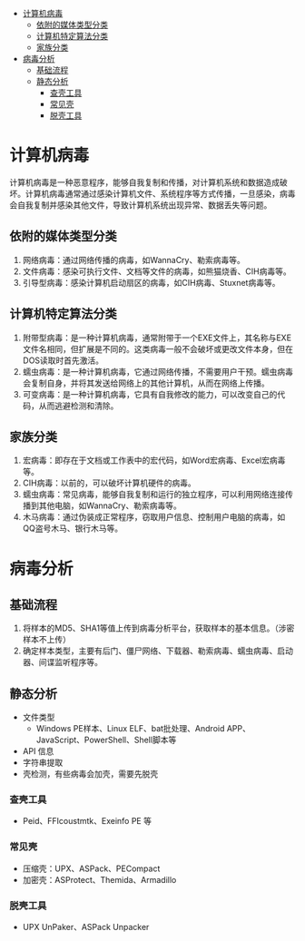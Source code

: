
<!-- @import "[TOC]" {cmd="toc" depthFrom=1 depthTo=6 orderedList=false} -->

<!-- code_chunk_output -->

- [计算机病毒](#计算机病毒)
  - [依附的媒体类型分类](#依附的媒体类型分类)
  - [计算机特定算法分类](#计算机特定算法分类)
  - [家族分类](#家族分类)
- [病毒分析](#病毒分析)
  - [基础流程](#基础流程)
  - [静态分析](#静态分析)
    - [查壳工具](#查壳工具)
    - [常见壳](#常见壳)
    - [脱壳工具](#脱壳工具)

<!-- /code_chunk_output -->


# 计算机病毒

计算机病毒是一种恶意程序，能够自我复制和传播，对计算机系统和数据造成破坏。计算机病毒通常通过感染计算机文件、系统程序等方式传播，一旦感染，病毒会自我复制并感染其他文件，导致计算机系统出现异常、数据丢失等问题。

## 依附的媒体类型分类

1. 网络病毒：通过网络传播的病毒，如WannaCry、勒索病毒等。
2. 文件病毒：感染可执行文件、文档等文件的病毒，如熊猫烧香、CIH病毒等。
3. 引导型病毒：感染计算机启动扇区的病毒，如CIH病毒、Stuxnet病毒等。

## 计算机特定算法分类

1. 附带型病毒：是一种计算机病毒，通常附带于一个EXE文件上，其名称与EXE文件名相同，但扩展是不同的。这类病毒一般不会破坏或更改文件本身，但在DOS读取时首先激活。
2. 蠕虫病毒：是一种计算机病毒，它通过网络传播，不需要用户干预。蠕虫病毒会复制自身，并将其发送给网络上的其他计算机，从而在网络上传播。
3. 可变病毒：是一种计算机病毒，它具有自我修改的能力，可以改变自己的代码，从而逃避检测和清除。

## 家族分类

1. 宏病毒：即存在于文档或工作表中的宏代码，如Word宏病毒、Excel宏病毒等。
2. CIH病毒：以前的，可以破坏计算机硬件的病毒。
3. 蠕虫病毒：常见病毒，能够自我复制和运行的独立程序，可以利用网络连接传播到其他电脑，如WannaCry、勒索病毒等。
4. 木马病毒：通过伪装成正常程序，窃取用户信息、控制用户电脑的病毒，如QQ盗号木马、银行木马等。

# 病毒分析

## 基础流程

1. 将样本的MD5、SHA1等值上传到病毒分析平台，获取样本的基本信息。（涉密样本不上传）
2. 确定样本类型，主要有后门、僵尸网络、下载器、勒索病毒、蠕虫病毒、启动器、间谍监听程序等。

## 静态分析

* 文件类型
  * Windows PE样本、Linux ELF、bat批处理、Android APP、JavaScript、PowerShell、Shell脚本等
* API 信息
* 字符串提取
* 壳检测，有些病毒会加壳，需要先脱壳

### 查壳工具

* Peid、FFIcoustmtk、Exeinfo PE 等

### 常见壳

* 压缩壳：UPX、ASPack、PECompact
* 加密壳：ASProtect、Themida、Armadillo

### 脱壳工具

* UPX UnPaker、ASPack Unpacker